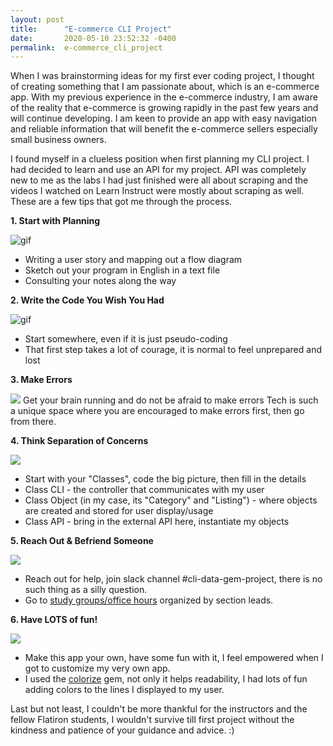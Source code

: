 ```yaml
---
layout: post
title:      "E-commerce CLI Project"
date:       2020-05-10 23:52:32 -0400
permalink:  e-commerce_cli_project
---
```



When I was brainstorming ideas for my first ever coding project, I thought of creating something that I am passionate about, which is an e-commerce app. With my previous experience in the e-commerce industry, I am aware of the reality that e-commerce is growing rapidly in the past few years and will continue developing. I am keen to provide an app with easy navigation and reliable information that will benefit the e-commerce sellers especially small business owners.

I found myself in a clueless position when first planning my CLI project. I had decided to learn and use an API for my project. API was completely new to me as the labs I had just finished were all about scraping and the videos I watched on Learn Instruct were mostly about scraping as well. These are a few tips that got me through the process.

**1. Start with Planning**

![gif](https://lovelyweddingskc.com/wp-content/uploads/2019/10/Funny-Wedding-Planning-GIF.gif)
* Writing a user story and mapping out a flow diagram
* Sketch out your program in English in a text file
* Consulting your notes along the way



**2. Write the Code You Wish You Had**

![gif](https://media.giphy.com/media/mCRJDo24UvJMA/200.gif)
* Start somewhere, even if it is just pseudo-coding
* That first step takes a lot of courage, it is normal to feel unprepared and lost

**3. Make Errors**

![](https://pbs.twimg.com/profile_images/378800000248342720/dbbbc0880a91087cb2e4a5dda24b324b.jpeg)
Get your brain running and do not be afraid to make errors
Tech is such a unique space where you are encouraged to make errors first, then go from there.

**4. Think Separation of Concerns**

![](https://www.omnisend.com/blog/wp-content/uploads/2016/09/funny-gifs-3.gif)
* Start with your "Classes", code the big picture, then fill in the details
* Class CLI - the controller that communicates with my user
* Class Object (in my case, its "Category" and "Listing") - where objects are created and stored for user display/usage
* Class API - bring in the external API here, instantiate my objects

**5. Reach Out & Befriend Someone**

![](https://i.pinimg.com/originals/c5/66/f9/c566f94fb21b632c60592141f1ed09d2.gif)
* Reach out for help, join slack channel #cli-data-gem-project, there is no such thing as a silly question.
* Go to [study groups/office hours](http://learn.co/study-groups) organized by section leads.


**6. Have LOTS of fun!**

![](https://media.giphy.com/media/WAazKNEk4s0Ug/giphy.gif)
* Make this app your own, have some fun with it, I feel empowered when I got to customize my very own app.
* I used the [colorize](http://rubygems.org/gems/colorize/versions/0.8.1) gem, not only it helps readability, I had lots of fun adding colors to the lines I displayed to my user.

Last but not least, I couldn't be more thankful for the instructors and the fellow Flatiron students, I wouldn't survive till first project without the kindness and patience of your guidance and advice. :)
